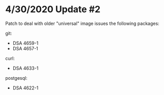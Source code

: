 # 4/30/2020 Update #2

Patch to deal with older "universal" image issues the following packages:

git:

-   DSA 4659-1
-   DSA 4657-1

curl:

-   DSA 4633-1

postgesql:

-   DSA 4622-1
